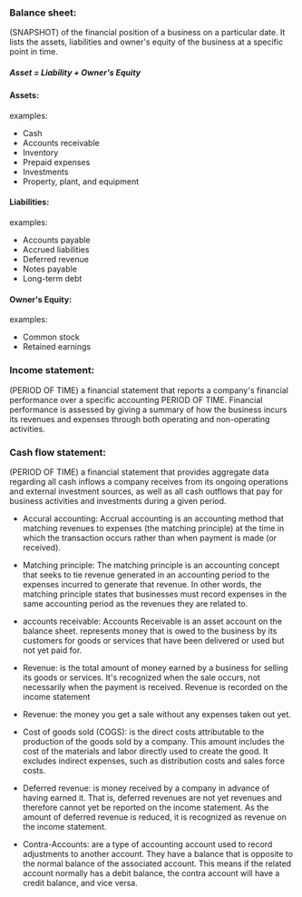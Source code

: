 ### Balance sheet: 
(SNAPSHOT) of the financial position of a business on a particular date. It lists the assets, liabilities and owner's equity of the business at a specific point in time.

##### Asset = Liability + Owner's Equity

#### Assets:
examples:
- Cash
- Accounts receivable
- Inventory
- Prepaid expenses
- Investments
- Property, plant, and equipment

#### Liabilities:
examples:
- Accounts payable
- Accrued liabilities
- Deferred revenue
- Notes payable
- Long-term debt

#### Owner's Equity:
examples:
- Common stock
- Retained earnings



### Income statement: 
(PERIOD OF TIME) a financial statement that reports a company's financial performance over a specific accounting PERIOD OF TIME. Financial performance is assessed by giving a summary of how the business incurs its revenues and expenses through both operating and non-operating activities.

### Cash flow statement:
(PERIOD OF TIME) a financial statement that provides aggregate data regarding all cash inflows a company receives from its ongoing operations and external investment sources, as well as all cash outflows that pay for business activities and investments during a given period.

- Accural accounting: Accrual accounting is an accounting method that matching revenues to expenses (the matching principle) at the time in which the transaction occurs rather than when payment is made (or received). 

- Matching principle: The matching principle is an accounting concept that seeks to tie revenue generated in an accounting period to the expenses incurred to generate that revenue. In other words, the matching principle states that businesses must record expenses in the same accounting period as the revenues they are related to.

- accounts receivable:  Accounts Receivable is an asset account on the balance sheet. represents money that is owed to the business by its customers for goods or services that have been delivered or used but not yet paid for.

- Revenue: is the total amount of money earned by a business for selling its goods or services. It's recognized when the sale occurs, not necessarily when the payment is received. Revenue is recorded on the income statement 

- Revenue: the money you get a sale without any expenses taken out yet.

- Cost of goods sold (COGS): is the direct costs attributable to the production of the goods sold by a company. This amount includes the cost of the materials and labor directly used to create the good. It excludes indirect expenses, such as distribution costs and sales force costs.

- Deferred revenue: is money received by a company in advance of having earned it. That is, deferred revenues are not yet revenues and therefore cannot yet be reported on the income statement. As the amount of deferred revenue is reduced, it is recognized as revenue on the income statement.

- Contra-Accounts: are a type of accounting account used to record adjustments to another account. They have a balance that is opposite to the normal balance of the associated account. This means if the related account normally has a debit balance, the contra account will have a credit balance, and vice versa.